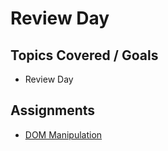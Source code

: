 # Review Day

## Topics Covered / Goals
- Review Day



## Assignments
- [DOM Manipulation](https://github.com/romeoplatoon/html-dom-manipulation)  